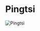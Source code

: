 # Pingtsi

![Pingtsi](https://static.wikia.nocookie.net/chainsaw-man/images/4/43/Pingtsi.png/revision/latest/scale-to-width-down/331?cb=20200412235828)

